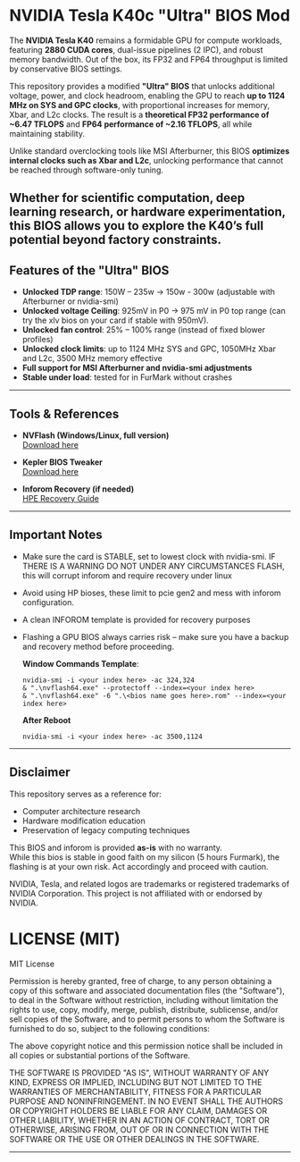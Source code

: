 # NVIDIA Tesla K40c "Ultra" BIOS Mod

The **NVIDIA Tesla K40** remains a formidable GPU for compute workloads, featuring **2880 CUDA cores**, dual-issue pipelines (2 IPC), and robust memory bandwidth. Out of the box, its FP32 and FP64 throughput is limited by conservative BIOS settings.  

This repository provides a modified **"Ultra" BIOS** that unlocks additional voltage, power, and clock headroom, enabling the GPU to reach **up to 1124 MHz on SYS and GPC clocks**, with proportional increases for memory, Xbar, and L2c clocks. The result is a **theoretical FP32 performance of ~6.47 TFLOPS** and **FP64 performance of ~2.16 TFLOPS**, all while maintaining stability.  

Unlike standard overclocking tools like MSI Afterburner, this BIOS **optimizes internal clocks such as Xbar and L2c**, unlocking performance that cannot be reached through software-only tuning.  

Whether for scientific computation, deep learning research, or hardware experimentation, this BIOS allows you to explore the K40’s full potential beyond factory constraints.
---

## Features of the "Ultra" BIOS
- **Unlocked TDP range**: 150W – 235w -> 150w - 300w (adjustable with Afterburner or nvidia-smi)  
- **Unlocked voltage Ceiling**: 925mV in P0 -> 975 mV in P0 top range (can try the xlv bios on your card if stable with 950mV).
- **Unlocked fan control**: 25% – 100% range (instead of fixed blower profiles)  
- **Unlocked clock limits**: up to 1124 MHz SYS and GPC, 1050MHz Xbar and L2c, 3500 MHz memory effective 
- **Full support for MSI Afterburner and nvidia-smi adjustments**  
- **Stable under load**: tested for in FurMark without crashes  

---

## Tools & References
- **NVFlash (Windows/Linux, full version)**  
  [Download here](https://www.techpowerup.com/download/nvidia-nvflash/)  

- **Kepler BIOS Tweaker**  
  [Download here](https://www.techpowerup.com/download/kepler-bios-tweaker/)  

- **Inforom Recovery (if needed)**  
  [HPE Recovery Guide](https://support.hpe.com/hpesc/public/docDisplay?docId=sf000073504en_us&docLocale=en_US)  

---

## Important Notes
- Make sure the card is STABLE, set to lowest clock with nvidia-smi. IF THERE IS A WARNING DO NOT UNDER ANY CIRCUMSTANCES FLASH, this will corrupt inforom and require recovery under linux
- Avoid using HP bioses, these limit to pcie gen2 and mess with inforom configuration.
- A clean INFOROM template is provided for recovery purposes
- Flashing a GPU BIOS always carries risk – make sure you have a backup and recovery method before proceeding.  

  **Window Commands Template**:
  ```
  nvidia-smi -i <your index here> -ac 324,324
  & ".\nvflash64.exe" --protectoff --index=<your index here>
  & ".\nvflash64.exe" -6 ".\<bios name goes here>.rom" --index=<your index here>
  ```

  **After Reboot**
  ```
  nvidia-smi -i <your index here> -ac 3500,1124
  ```
---

## Disclaimer
This repository serves as a reference for:
- Computer architecture research
- Hardware modification education
- Preservation of legacy computing techniques

This BIOS and inforom is provided **as-is** with no warranty.  
While this bios is stable in good faith on my silicon (5 hours Furmark), the flashing is at your own risk. Act accordingly and proceed with caution.

NVIDIA, Tesla, and related logos are trademarks or registered trademarks of NVIDIA Corporation. This project is not affiliated with or endorsed by NVIDIA.

# LICENSE (MIT)

MIT License

Permission is hereby granted, free of charge, to any person obtaining a copy
of this software and associated documentation files (the "Software"), to deal
in the Software without restriction, including without limitation the rights
to use, copy, modify, merge, publish, distribute, sublicense, and/or sell
copies of the Software, and to permit persons to whom the Software is
furnished to do so, subject to the following conditions:

The above copyright notice and this permission notice shall be included in all
copies or substantial portions of the Software.

THE SOFTWARE IS PROVIDED "AS IS", WITHOUT WARRANTY OF ANY KIND, EXPRESS OR
IMPLIED, INCLUDING BUT NOT LIMITED TO THE WARRANTIES OF MERCHANTABILITY,
FITNESS FOR A PARTICULAR PURPOSE AND NONINFRINGEMENT. IN NO EVENT SHALL THE
AUTHORS OR COPYRIGHT HOLDERS BE LIABLE FOR ANY CLAIM, DAMAGES OR OTHER
LIABILITY, WHETHER IN AN ACTION OF CONTRACT, TORT OR OTHERWISE, ARISING FROM,
OUT OF OR IN CONNECTION WITH THE SOFTWARE OR THE USE OR OTHER DEALINGS IN THE
SOFTWARE.


---
